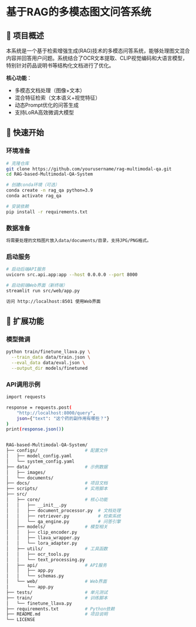 # 基于RAG的多模态图文问答系统

## 📌 项目概述

本系统是一个基于检索增强生成(RAG)技术的多模态问答系统，能够处理图文混合内容并回答用户问题。系统结合了OCR文本提取、CLIP视觉编码和大语言模型，特别针对药品说明书等结构化文档进行了优化。

**核心功能**：
- 多模态文档处理（图像+文本）
- 混合特征检索（文本语义+视觉特征）
- 动态Prompt优化的问答生成
- 支持LoRA高效微调大模型

## 🚀 快速开始

### 环境准备

```bash
# 克隆仓库
git clone https://github.com/yourusername/rag-multimodal-qa.git
cd RAG-based-Multimodal-QA-System

# 创建conda环境（可选）
conda create -n rag_qa python=3.9
conda activate rag_qa

# 安装依赖
pip install -r requirements.txt
```

### 数据准备

```bash
将需要处理的文档图片放入data/documents/目录，支持JPG/PNG格式。
```

### 启动服务
```bash
# 启动后端API服务
uvicorn src.api.app:app --host 0.0.0.0 --port 8000

# 启动前端Web界面（新终端）
streamlit run src/web/app.py

访问 http://localhost:8501 使用Web界面
```

## 🧩 扩展功能
### 模型微调
```bash
python train/finetune_llava.py \
  --train_data data/train.json \
  --eval_data data/eval.json \
  --output_dir models/finetuned
```

### API调用示例
```bash
import requests

response = requests.post(
    "http://localhost:8000/query",
    json={"text": "这个药的副作用有哪些？"}
)
print(response.json())


RAG-based-Multimodal-QA-System/
├── configs/                  # 配置文件
│   ├── model_config.yaml
│   └── system_config.yaml
├── data/                     # 示例数据
│   ├── images/
│   └── documents/
├── docs/                     # 项目文档
├── scripts/                  # 实用脚本
├── src/
│   ├── core/                 # 核心功能
│   │   ├── __init__.py
│   │   ├── document_processor.py  # 文档处理
│   │   ├── retriever.py           # 检索系统
│   │   └── qa_engine.py           # 问答引擎
│   ├── models/               # 模型相关
│   │   ├── clip_encoder.py
│   │   ├── llava_wrapper.py
│   │   └── lora_adapter.py
│   ├── utils/                # 工具函数
│   │   ├── ocr_tools.py
│   │   └── text_processing.py
│   ├── api/                  # API服务
│   │   ├── app.py
│   │   └── schemas.py
│   └── web/                  # Web界面
│       └── app.py
├── tests/                    # 单元测试
├── train/                    # 训练脚本
│   └── finetune_llava.py
├── requirements.txt          # Python依赖
├── README.md                 # 项目说明
└── LICENSE

